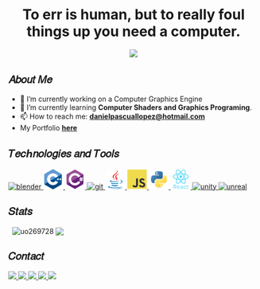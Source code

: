 <h1 align="center">To err is human, but to really foul things up you need a computer.</h1>


<p align="center">
  <img src="https://i.imgur.com/drLq9Cj.gif">

</p>

<h2>𝐴𝑏𝑜𝑢𝑡 𝑀𝑒</h2>
<ul>
  <li>🔭 I’m currently working on a Computer Graphics Engine</li>
  <li>🌱 I’m currently learning <b>Computer Shaders and Graphics Programing</b>.</li>
  <li>📫 How to reach me: <b><a href="mailto:danielpascuallopez@hotmail.com">danielpascuallopez@hotmail.com</a></b></li>
  <li>My Portfolio <b><a href="https://pascualdaniel.github.io/">here</a></b></li>
</ul>


<p align="left">
</p>

<h2 align="left">𝑇𝑒𝑐ℎ𝑛𝑜𝑙𝑜𝑔𝑖𝑒𝑠 𝑎𝑛𝑑 𝑇𝑜𝑜𝑙𝑠</h2>

<p align="left"> <a href="https://www.blender.org/" target="_blank" rel="noreferrer"> <img src="https://download.blender.org/branding/community/blender_community_badge_white.svg" alt="blender" width="40" height="40"/> </a> <a href="https://www.w3schools.com/cpp/" target="_blank" rel="noreferrer"> <img src="https://raw.githubusercontent.com/devicons/devicon/master/icons/cplusplus/cplusplus-original.svg" alt="cplusplus" width="40" height="40"/> </a> <a href="https://www.w3schools.com/cs/" target="_blank" rel="noreferrer"> <img src="https://raw.githubusercontent.com/devicons/devicon/master/icons/csharp/csharp-original.svg" alt="csharp" width="40" height="40"/> </a> <a href="https://git-scm.com/" target="_blank" rel="noreferrer"> <img src="https://www.vectorlogo.zone/logos/git-scm/git-scm-icon.svg" alt="git" width="40" height="40"/> </a> <a href="https://www.java.com" target="_blank" rel="noreferrer"> <img src="https://raw.githubusercontent.com/devicons/devicon/master/icons/java/java-original.svg" alt="java" width="40" height="40"/> </a> <a href="https://developer.mozilla.org/en-US/docs/Web/JavaScript" target="_blank" rel="noreferrer"> <img src="https://raw.githubusercontent.com/devicons/devicon/master/icons/javascript/javascript-original.svg" alt="javascript" width="40" height="40"/> </a> <a href="https://www.python.org" target="_blank" rel="noreferrer"> <img src="https://raw.githubusercontent.com/devicons/devicon/master/icons/python/python-original.svg" alt="python" width="40" height="40"/> </a> <a href="https://reactjs.org/" target="_blank" rel="noreferrer"> <img src="https://raw.githubusercontent.com/devicons/devicon/master/icons/react/react-original-wordmark.svg" alt="react" width="40" height="40"/> </a> <a href="https://unity.com/" target="_blank" rel="noreferrer"> <img src="https://www.vectorlogo.zone/logos/unity3d/unity3d-icon.svg" alt="unity" width="40" height="40"/> </a> <a href="https://unrealengine.com/" target="_blank" rel="noreferrer"> <img src="https://raw.githubusercontent.com/kenangundogan/fontisto/036b7eca71aab1bef8e6a0518f7329f13ed62f6b/icons/svg/brand/unreal-engine.svg" alt="unreal" width="40" height="40"/> </a> </p>

<h2>𝑆𝑡𝑎𝑡𝑠</h2>
<p align="left">&nbsp;
<img height="180em" align="center" src="https://github-readme-stats.vercel.app/api?username=PascualDaniel&show_icons=true&theme=dracula&hide_border=true&locale=en" alt="uo269728" />
<img height="180em" align="center" src="https://github-readme-stats.vercel.app/api/top-langs/?username=PascualDaniel&layout=compact&theme=dracula&hide_border=true&hide=css,html&langs_count=8">
</p>


<h2>𝐶𝑜𝑛𝑡𝑎𝑐𝑡</h2>

<div>
  <a href="https://www.linkedin.com/in/daniel-pascual-lopez-600170254/"_blank">
  <img src="https://img.shields.io/badge/LinkedIn-0077B5?style=for-the-badge&logo=linkedin&logoColor=white">
  </a>
  
  <a href="mailto:danielpascuallopez@hotmail.com">
  <img src="https://img.shields.io/badge/Microsoft_Outlook-0078D4?style=for-the-badge&logo=microsoft-outlook&logoColor=white" target="_blank">
  </a>
  
  <a href="https://paxcu.itch.io">
  <img src="https://img.shields.io/badge/Itch.io-FA5C5C?style=for-the-badge&logo=itchdotio&logoColor=white" target="_blank">
  </a>
  
  <a href="https://steamcommunity.com/profiles/76561198075286071/">
  <img src="https://img.shields.io/badge/Steam-000000?style=for-the-badge&logo=steam&logoColor=white" target="_blank">
  </a>
  
   <a href="https://open.spotify.com/user/mpmptnkij146rohotqftwjlm1?si=2f6dd2a35cb94a78">
  <img src="https://img.shields.io/badge/Spotify-1ED760?&style=for-the-badge&logo=spotify&logoColor=white" target="_blank">
  </a>
</div>

